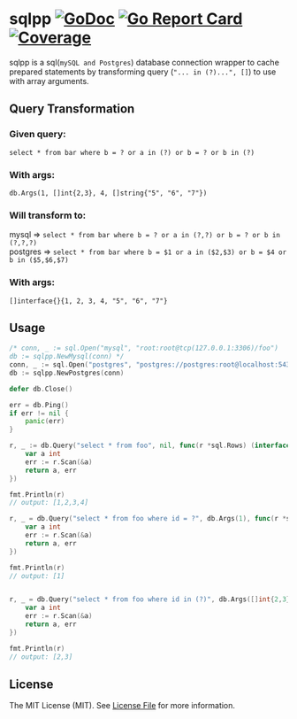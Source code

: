 # sqlpp [![GoDoc](https://godoc.org/github.com/nzmprlr/sqlpp?status.svg)](http://godoc.org/github.com/nzmprlr/sqlpp) [![Go Report Card](https://goreportcard.com/badge/github.com/nzmprlr/sqlpp)](https://goreportcard.com/report/github.com/nzmprlr/sqlpp) [![Coverage](http://gocover.io/_badge/github.com/nzmprlr/sqlpp)](http://gocover.io/github.com/nzmprlr/sqlpp)

sqlpp is a sql(`mySQL and Postgres`) database connection wrapper to cache prepared statements by transforming query (`"... in (?)...", []`) to use with array arguments.

## Query Transformation
### Given query:
 `select * from bar where b = ? or a in (?) or b = ? or b in (?)` 
 ### With args: 
 `db.Args(1, []int{2,3}, 4, []string{"5", "6", "7"})` 
 
 ### Will transform to:
 mysql => `select * from bar where b = ? or a in (?,?) or b = ? or b in (?,?,?)`<br> postgres => `select * from bar where b = $1 or a in ($2,$3) or b = $4 or b in ($5,$6,$7)`
 ### With args:
 `[]interface{}{1, 2, 3, 4, "5", "6", "7"}`
<br>
## Usage

``` go
/* conn, _ := sql.Open("mysql", "root:root@tcp(127.0.0.1:3306)/foo")
db := sqlpp.NewMysql(conn) */
conn, _ := sql.Open("postgres", "postgres://postgres:root@localhost:5432/foo?sslmode=disable")
db := sqlpp.NewPostgres(conn)

defer db.Close()

err = db.Ping()
if err != nil {
    panic(err)
}

r, _ := db.Query("select * from foo", nil, func(r *sql.Rows) (interface{}, error) {
    var a int
    err := r.Scan(&a)
    return a, err
})

fmt.Println(r)
// output: [1,2,3,4]

r, _ = db.Query("select * from foo where id = ?", db.Args(1), func(r *sql.Rows) (interface{}, error) {
    var a int
    err := r.Scan(&a)
    return a, err
})

fmt.Println(r)
// output: [1]


r, _ = db.Query("select * from foo where id in (?)", db.Args([]int{2,3}), func(r *sql.Rows) (interface{}, error) {
    var a int
    err := r.Scan(&a)
    return a, err
})

fmt.Println(r)
// output: [2,3]
```

## License

The MIT License (MIT). See [License File](LICENSE) for more information.
